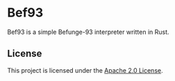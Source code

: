 # Bef93

Bef93 is a simple Befunge-93 interpreter written in Rust.

## License

This project is licensed under the [Apache 2.0 License](./LICENSE).
